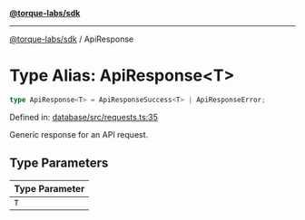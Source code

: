 [**@torque-labs/sdk**](../README.md)

***

[@torque-labs/sdk](../README.md) / ApiResponse

# Type Alias: ApiResponse\<T\>

```ts
type ApiResponse<T> = ApiResponseSuccess<T> | ApiResponseError;
```

Defined in: [database/src/requests.ts:35](https://github.com/torque-labs/monorepo/blob/f4ba71b316d908ec6167830d700bbcfae0be65a8/packages/database/src/requests.ts#L35)

Generic response for an API request.

## Type Parameters

| Type Parameter |
| ------ |
| `T` |
